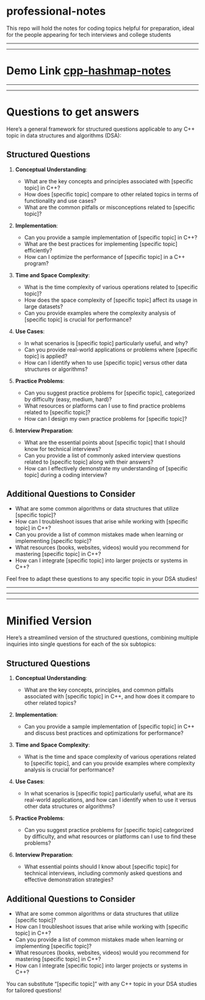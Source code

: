# professional-notes
This repo will hold the notes for coding topics helpful for preparation, ideal for the people appearing for tech interviews and college students

---
---

# Demo Link [cpp-hashmap-notes](https://developerdotlalit.github.io/professional-notes/cpp-notes/hashmapnotes 'Hashmap notes in cpp')

---
---

# Questions to get answers

Here’s a general framework for structured questions applicable to any C++ topic in data structures and algorithms (DSA):

## Structured Questions

1. **Conceptual Understanding**:
   - What are the key concepts and principles associated with [specific topic] in C++?
   - How does [specific topic] compare to other related topics in terms of functionality and use cases?
   - What are the common pitfalls or misconceptions related to [specific topic]?

2. **Implementation**:
   - Can you provide a sample implementation of [specific topic] in C++?
   - What are the best practices for implementing [specific topic] efficiently?
   - How can I optimize the performance of [specific topic] in a C++ program?

3. **Time and Space Complexity**:
   - What is the time complexity of various operations related to [specific topic]?
   - How does the space complexity of [specific topic] affect its usage in large datasets?
   - Can you provide examples where the complexity analysis of [specific topic] is crucial for performance?

4. **Use Cases**:
   - In what scenarios is [specific topic] particularly useful, and why?
   - Can you provide real-world applications or problems where [specific topic] is applied?
   - How can I identify when to use [specific topic] versus other data structures or algorithms?

5. **Practice Problems**:
   - Can you suggest practice problems for [specific topic], categorized by difficulty (easy, medium, hard)?
   - What resources or platforms can I use to find practice problems related to [specific topic]?
   - How can I design my own practice problems for [specific topic]?

6. **Interview Preparation**:
   - What are the essential points about [specific topic] that I should know for technical interviews?
   - Can you provide a list of commonly asked interview questions related to [specific topic] along with their answers?
   - How can I effectively demonstrate my understanding of [specific topic] during a coding interview?

## Additional Questions to Consider

- What are some common algorithms or data structures that utilize [specific topic]?
- How can I troubleshoot issues that arise while working with [specific topic] in C++?
- Can you provide a list of common mistakes made when learning or implementing [specific topic]?
- What resources (books, websites, videos) would you recommend for mastering [specific topic] in C++?
- How can I integrate [specific topic] into larger projects or systems in C++?

Feel free to adapt these questions to any specific topic in your DSA studies!

---
---
---

# Minified Version

Here’s a streamlined version of the structured questions, combining multiple inquiries into single questions for each of the six subtopics:

## Structured Questions

1. **Conceptual Understanding**:
   - What are the key concepts, principles, and common pitfalls associated with [specific topic] in C++, and how does it compare to other related topics?

2. **Implementation**:
   - Can you provide a sample implementation of [specific topic] in C++ and discuss best practices and optimizations for performance?

3. **Time and Space Complexity**:
   - What is the time and space complexity of various operations related to [specific topic], and can you provide examples where complexity analysis is crucial for performance?

1. **Use Cases**:
   - In what scenarios is [specific topic] particularly useful, what are its real-world applications, and how can I identify when to use it versus other data structures or algorithms?

2. **Practice Problems**:
   - Can you suggest practice problems for [specific topic] categorized by difficulty, and what resources or platforms can I use to find these problems?

3. **Interview Preparation**:
   - What essential points should I know about [specific topic] for technical interviews, including commonly asked questions and effective demonstration strategies?

## Additional Questions to Consider

- What are some common algorithms or data structures that utilize [specific topic]?
- How can I troubleshoot issues that arise while working with [specific topic] in C++?
- Can you provide a list of common mistakes made when learning or implementing [specific topic]?
- What resources (books, websites, videos) would you recommend for mastering [specific topic] in C++?
- How can I integrate [specific topic] into larger projects or systems in C++?

You can substitute “[specific topic]” with any C++ topic in your DSA studies for tailored questions!
